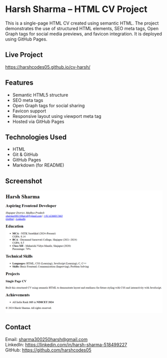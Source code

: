# Harsh Sharma – HTML CV Project

This is a single-page HTML CV created using semantic HTML. The project demonstrates the use of structured HTML elements, SEO meta tags, Open Graph tags for social media previews, and favicon integration. It is deployed using GitHub Pages.

## Live Project

https://harshcodes05.github.io/cv-harsh/

## Features

- Semantic HTML5 structure
- SEO meta tags
- Open Graph tags for social sharing
- Favicon support
- Responsive layout using viewport meta tag
- Hosted via GitHub Pages

## Technologies Used

- HTML
- Git & GitHub
- GitHub Pages
- Markdown (for README)

## Screenshot

![CV Preview](og-image.png)

## Contact

Email: sharma300250harsh@gmail.com  
LinkedIn: https://linkedin.com/in/harsh-sharma-518499227  
GitHub: https://github.com/harshcodes05
